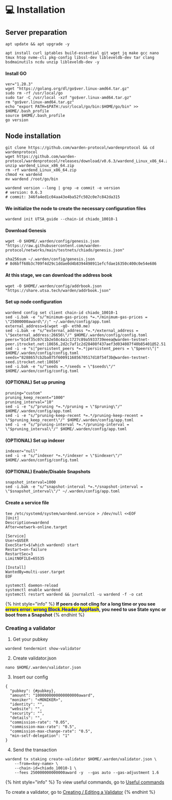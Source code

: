 # 💻 Installation

## Server preparation

```shell
apt update && apt upgrade -y
```

```shell
apt install curl iptables build-essential git wget jq make gcc nano tmux htop nvme-cli pkg-config libssl-dev libleveldb-dev tar clang bsdmainutils ncdu unzip libleveldb-dev -y
```

#### Install GO

```shell
ver="1.20.3"
wget "https://golang.org/dl/go$ver.linux-amd64.tar.gz"
sudo rm -rf /usr/local/go
sudo tar -C /usr/local -xzf "go$ver.linux-amd64.tar.gz"
rm "go$ver.linux-amd64.tar.gz"
echo "export PATH=$PATH:/usr/local/go/bin:$HOME/go/bin" >> $HOME/.bash_profile
source $HOME/.bash_profile
go version
```

## Node installation

```shell
git clone https://github.com/warden-protocol/wardenprotocol && cd wardenprotocol
wget https://github.com/warden-protocol/wardenprotocol/releases/download/v0.6.3/wardend_Linux_x86_64.zip
unzip wardend_Linux_x86_64.zip
rm -rf wardend_Linux_x86_64.zip
chmod +x wardend
mv wardend /root/go/bin

wardend version --long | grep -e commit -e version
# version: 0.6.3
# commit: 346fa4ed1c04aa43e4ba52fc502c0e7c842da315
```

#### We initialize the node to create the necessary configuration files

```shell
wardend init UTSA_guide --chain-id chiado_10010-1
```

#### Download Genesis

```shell
wget -O $HOME/.warden/config/genesis.json "https://raw.githubusercontent.com/warden-protocol/networks/main/testnets/chiado/genesis.json"

sha256sum ~/.warden/config/genesis.json
# 8d6bff68b3c709f4d29c1ddae0d4b8394498911efcfdae16350c400c0e54e686
```

#### At this stage, we can download the address book

```shell
wget -O $HOME/.warden/config/addrbook.json "https://share.utsa.tech/warden/addrbook.json"
```

#### Set up node configuration

```shell
wardend config set client chain-id chiado_10010-1
sed -i.bak -e "s/^minimum-gas-prices *=.*/minimum-gas-prices = \"25000000award\"/;" ~/.warden/config/app.toml
external_address=$(wget -qO- eth0.me)
sed -i.bak -e "s/^external_address *=.*/external_address = \"$external_address:26656\"/" $HOME/.warden/config/config.toml
peers="b14f35c07c1b2e58c4a1c1727c89a5933739eeea@warden-testnet-peer.itrocket.net:18656,2d2c7af1c2d28408f437aef3d034087f40b85401@52.51.132.79:26656,fcaffd41eb7e3647fa953607449ff5e371c236b8@195.26.245.67:31656,5461e7642520a1f8427ffaa57f9d39cf345fcd47@54.72.190.0:26656,e1ea15d3c460eb9ace279b0b7665015d3c5d2b9e@135.181.210.171:21406"
sed -i -e "s|^persistent_peers *=.*|persistent_peers = \"$peers\"|" $HOME/.warden/config/config.toml
seeds="8288657cb2ba075f600911685670517d18f54f3b@warden-testnet-seed.itrocket.net:18656"
sed -i.bak -e "s/^seeds =.*/seeds = \"$seeds\"/" $HOME/.warden/config/config.toml
```

#### (OPTIONAL) Set up pruning

```shell
pruning="custom"
pruning_keep_recent="1000"
pruning_interval="10"
sed -i -e "s/^pruning *=.*/pruning = \"$pruning\"/" $HOME/.warden/config/app.toml
sed -i -e "s/^pruning-keep-recent *=.*/pruning-keep-recent = \"$pruning_keep_recent\"/" $HOME/.warden/config/app.toml
sed -i -e "s/^pruning-interval *=.*/pruning-interval = \"$pruning_interval\"/" $HOME/.warden/config/app.toml
```

#### (OPTIONAL) Set up indexer

```shell
indexer="null"
sed -i -e "s/^indexer *=.*/indexer = \"$indexer\"/" $HOME/.warden/config/config.toml
```

#### (OPTIONAL) Enable/Disable Snapshots

```shell
snapshot_interval=1000
sed -i.bak -e "s/^snapshot-interval *=.*/snapshot-interval = \"$snapshot_interval\"/" ~/.warden/config/app.toml
```

#### Create a service file

```shell
tee /etc/systemd/system/wardend.service > /dev/null <<EOF
[Unit]
Description=wardend
After=network-online.target

[Service]
User=$USER
ExecStart=$(which wardend) start
Restart=on-failure
RestartSec=3
LimitNOFILE=65535

[Install]
WantedBy=multi-user.target
EOF
```

```shell
systemctl daemon-reload
systemctl enable wardend
systemctl restart wardend && journalctl -u wardend -f -o cat
```

{% hint style="info" %}
**If peers do not cling for a long time or you see&#x20;**<mark style="color:blue;">**errors error: wrong Block.Header.AppHash**</mark>**, you need to use State sync or boot from a Snapshot**
{% endhint %}

### **Creating a validator**

1. Get your pubkey

```
wardend tendermint show-validator
```

2. Create validator.json

```
nano $HOME/.warden/validator.json
```

3. Insert our config

```
{
  "pubkey": {#pubkey},
  "amount": "1000000000000000000award",
  "moniker": "<MONIKER>",
  "identity": "",
  "website": "",
  "security": "",
  "details": "",
  "commission-rate": "0.05",
  "commission-max-rate": "0.5",
  "commission-max-change-rate": "0.5",
  "min-self-delegation": "1"
}
```

4. Send the transaction

```
wardend tx staking create-validator $HOME/.warden/validator.json \
    --from=<key-name> \
    --chain-id=chiado_10010-1 \
    --fees 250000000000000award -y  --gas auto --gas-adjustment 1.6
```

{% hint style="info" %}
To view useful commands, go to [Useful commands](https://utsa.gitbook.io/services/cosmos-wiki/useful-commands)

To create a validator, go to [Creating / Editing a Validator](https://utsa.gitbook.io/services/cosmos-wiki/creating-editing-a-validator)
{% endhint %}

